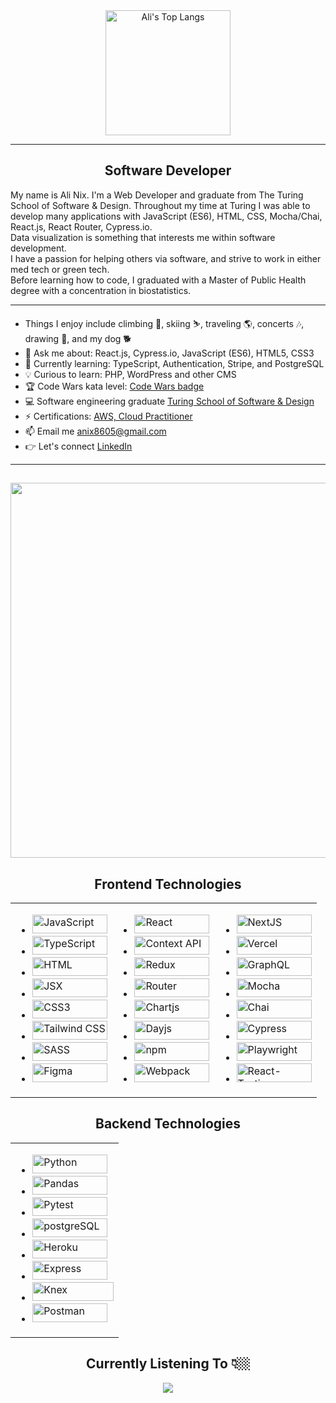 <div align="center">
<!--    <a href="">
    <img alt="Ali's GitHub stats" height="150em" src="https://github-readme-stats.vercel.app/api?username=alinix1&theme=aura&show_icons=true" />
  </a> -->
  <a href="https://github.com/alinix1/github-readme-stats">
    <img alt="Ali's Top Langs" height="200em" src="https://github-readme-stats.vercel.app/api/top-langs/?username=alinix1&theme=aura&layout=compact" />
  </a>
</div>

---
<h2 align="center"> 
Software Developer
</h2>
My name is Ali Nix. I'm a Web Developer and graduate from The Turing School of Software & Design. Throughout my time at Turing I was able to develop many applications with JavaScript (ES6), HTML, CSS, Mocha/Chai, React.js, React Router, Cypress.io.<br>
Data visualization is something that interests me within software development.<br>
I have a passion for helping others via software, and strive to work in either med tech or green tech.<br>
Before learning how to code, I graduated with a Master of Public Health degree with a concentration in biostatistics.<br>

 ---

 - Things I enjoy include climbing 🧗, skiing ⛷️, traveling 🌎, concerts 🎶, drawing 🎨, and my dog 🐕<br>
 - 💬 Ask me about: React.js, Cypress.io, JavaScript (ES6), HTML5, CSS3 <br>
 - 🌱 Currently learning: TypeScript, Authentication, Stripe, and PostgreSQL <br>
 - 💡 Curious to learn: PHP, WordPress and other CMS <br>
 - 🏆 Code Wars kata level: <a href='https://www.codewars.com/users/alinix1/badges/large'>Code Wars badge</a><br>
 - 💻 Software engineering graduate <a href='https://turing.edu'>Turing School of Software & Design</a><br>
 - ⚡ Certifications: <a href='https://www.credly.com/badges/a3dae618-e9aa-4c14-98ae-4bbf24e2b3c0/public_url'>AWS, Cloud Practitioner</a><br>
 - 📫 Email me <a href='anix8605@gmail.com'>anix8605@gmail.com</a><br> 
 - 👉 Let's connect <a href='https://www.linkedin.com/in/ali-nix-38b9b9126/'>LinkedIn</a><br>

 ---

  <h2 align="center"> 
  <img src="https://user-images.githubusercontent.com/28677929/215577042-2ee971e3-7446-441b-8f4a-d46377f83a1d.jpg" width="600">
  </h2>
  
   <h2 align="center">Frontend Technologies</h2> 

<table align="center">
<tr>
<td>

- <img src="https://img.shields.io/badge/JavaScript-F7DF1E.svg?style=for-the-badge&logo=JavaScript&logoColor=black" title="JavaScript" alt="JavaScript" width="120" height="30">
- <img src="https://img.shields.io/badge/TypeScript-3178C6.svg?style=for-the-badge&logo=TypeScript&logoColor=white" title="TypeScript" alt="TypeScript" width="120" height="30">
- <img src="https://img.shields.io/badge/HTML5-E34F26.svg?style=for-the-badge&logo=HTML5&logoColor=white" title="HTML5" alt="HTML" width="120" height="30">
- <img src="https://img.shields.io/badge/JSX%20-%2320232a.svg?&style=for-the-badge&logo=react&logoColor=%2361DAFB" title="JSX" alt="JSX" width="120" height="30">
- <img src="https://img.shields.io/badge/CSS3-1572B6.svg?style=for-the-badge&logo=CSS3&logoColor=white" title="CSS" alt="CSS3" width="120" height="30">
- <img src="https://img.shields.io/badge/Tailwind%20CSS-06B6D4.svg?style=for-the-badge&logo=Tailwind-CSS&logoColor=white" title="Tailwind CSS" alt="Tailwind CSS" width="120" height="30">
- <img src="https://img.shields.io/badge/Sass-CC6699.svg?style=for-the-badge&logo=Sass&logoColor=white" title="SASS" alt="SASS" width="120" height="30">
- <img src="https://img.shields.io/badge/Figma-F24E1E.svg?style=for-the-badge&logo=Figma&logoColor=white" title="Figma" alt="Figma" width="120" height="30">

</td>
   
<td>

- <img src="https://img.shields.io/badge/React-61DAFB.svg?style=for-the-badge&logo=React&logoColor=black" title="React" alt="React" width="120" height="30">
- <img src="https://img.shields.io/badge/Context--Api-000000?style=for-the-badge&logo=react" title="Context API" alt="Context API" width="120" height="30">
- <img src="https://img.shields.io/badge/Redux-764ABC.svg?style=for-the-badge&logo=Redux&logoColor=white" title="Redux" alt="Redux" width="120" height="30">
- <img src="https://img.shields.io/badge/React%20Router-CA4245.svg?style=for-the-badge&logo=React-Router&logoColor=white" title="Router" alt="Router" width="120" height="30">
- <img src="https://img.shields.io/badge/Chart.js-FF6384.svg?style=for-the-badge&logo=chartdotjs&logoColor=white" title="Chartjs" alt="Chartjs" width="120" height="30">
- <img src="https://user-images.githubusercontent.com/17680888/39081119-3057bbe2-456e-11e8-862c-646133ad4b43.png" title="Dayjs" alt="Dayjs" width="120" height="30">
- <img src="https://img.shields.io/badge/npm-CB3837.svg?style=for-the-badge&logo=npm&logoColor=white" title="npm" alt="npm" width="120" height="30">
- <img src="https://img.shields.io/badge/Webpack-8DD6F9.svg?style=for-the-badge&logo=Webpack&logoColor=black" title="Webpack" alt="Webpack" width="120" height="30">
   
</td>
   
<td> 
   
- <img src="https://img.shields.io/badge/Next.js-000000.svg?style=for-the-badge&logo=nextdotjs&logoColor=white" title="NextJS" alt="NextJS" width="120" height="30">
- <img src="https://img.shields.io/badge/Vercel-000000.svg?style=for-the-badge&logo=Vercel&logoColor=white" title="Vercel" alt="Vercel" width="120" height="30">
- <img src="https://img.shields.io/badge/Apollo%20GraphQL-311C87.svg?style=for-the-badge&logo=Apollo-GraphQL&logoColor=white" title="GraphQL" alt="GraphQL" width="120" height="30">
- <img src="https://img.shields.io/badge/Mocha-8D6748.svg?style=for-the-badge&logo=Mocha&logoColor=white" title="Mocha" alt="Mocha" width="120" height="30">
- <img src="https://img.shields.io/badge/Chai-A30701.svg?style=for-the-badge&logo=Chai&logoColor=white" title="Chai" alt="Chai" width="120" height="30">
- <img src="https://img.shields.io/badge/Cypress-69D3A7.svg?style=for-the-badge&logo=Cypress&logoColor=white" title="Cypress" alt="Cypress" width="120" height="30">
- <img src="https://img.shields.io/badge/Playwright-2EAD33.svg?style=for-the-badge&logo=Playwright&logoColor=white" title="Playwright" alt="Playwright" width="120" height="30">
- <img src="https://img.shields.io/badge/-TestingLibrary-%23E33332?&style=for-the-badge&logo=testing-library&logoColor=white" title="React-Testing-Library" alt="React-Testing-Library" width="120" height="30">
   
</td>
   
</tr>
</table>

  <h2 align="center">Backend Technologies</h2> 

<table align="center">
<tr>
<td>

- <img src="https://img.shields.io/badge/Python-3776AB.svg?style=for-the-badge&logo=Python&logoColor=white" title="Python" alt="Python" width="120" height="30">
- <img src="https://img.shields.io/badge/pandas-150458.svg?style=for-the-badge&logo=pandas&logoColor=white" title="Pandas" alt="Pandas" width="120" height="30">
- <img src="https://img.shields.io/badge/Pytest-0A9EDC.svg?style=for-the-badge&logo=Pytest&logoColor=white" title="Pytest" alt="Pytest" width="120" height="30">
- <img src="https://img.shields.io/badge/PostgreSQL-4169E1.svg?style=for-the-badge&logo=PostgreSQL&logoColor=white" title="postgreSQL" alt="postgreSQL" width="120" height="30">
- <img src="https://img.shields.io/badge/Heroku-430098.svg?style=for-the-badge&logo=Heroku&logoColor=white" title="Heroku" alt="Heroku" width="120" height="30">
- <img src="https://img.shields.io/badge/Express-000000.svg?style=for-the-badge&logo=Express&logoColor=white" title="Express" alt="Express" width="120" height="30">
- <img src="https://img.shields.io/badge/Knex.js-D26B38.svg?style=for-the-badge&logo=knexdotjs&logoColor=white" title="Knex" alt="Knex" width="130" height="30">
- <img src="https://img.shields.io/badge/Postman-FF6C37.svg?style=for-the-badge&logo=Postman&logoColor=white" title="Postman" alt="Postman" width="120" height="30">

</td>
   
</tr>
</table>

 <h2 align="center">Currently Listening To 👇🏼</h1> 
  
  <div align="center"><img src="https://spotify-github-profile.vercel.app/api/view?uid=22rfmmuedhksctr4hahbrzmli&cover_image=true&theme=default&show_offline=false&background_color=121212&interchange=false" /></div>  






  









